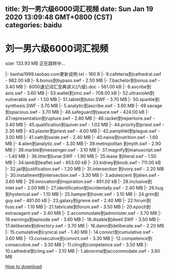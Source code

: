 
title: 刘一男六级6000词汇视频
date: Sun Jan 19 2020 13:09:48 GMT+0800 (CST)    
categories: baidu
---

# 刘一男六级6000词汇视频
size: 133.93 MB
 正在跳转中...
 
|- tianhai1999.taobao.com更新说明.txt - 160 B
|- 9.cafeteria到cathedral.swf - 982.00 kB
|- 8.bonus到bypass.swf - 2.50 MB
|- 7.bachelor到bonus.swf - 3.40 MB
|- 6000速记词汇宝典讲义(六级).doc - 561.00 kB
|- 6.ascribe到axis.swf - 3.60 MB
|- 53.wallet到zinc.swf - 708.00 kB
|- 52.ultraviolet到vulnerable.swf - 1.50 MB
|- 51.tablet到tutor.SWF - 3.70 MB
|- 50.sparkle到synthesis.SWF - 3.70 MB
|- 5.analytic到ascribe.swf - 3.60 MB
|- 49.savage到spacious.swf - 3.70 MB
|- 48.safeguard到sauce.swf - 424.00 kB
|- 47.representation到rupture.swf - 2.80 MB
|- 46.racket到repertoire.swf - 3.40 MB
|- 45.qualification到quiver.swf - 1.02 MB
|- 44.priority到priest.swf - 2.30 MB
|- 43.plaster到priest.swf - 4.00 MB
|- 42.pamphlet到plague.swf - 3.00 MB
|- 41.oath到oxide.swf - 2.40 MB
|- 40.naive到nutrition.swf - 1.60 MB
|- 4.alien到analytic.swf - 3.30 MB
|- 39.metropolitan 到myth.swf - 2.90 MB
|- 38.marble到messenger.swf - 3.10 MB
|- 37.magnify到manuscript.swf - 1.40 MB
|- 36.litter到lunar.SWF - 1.90 MB
|- 35.lease 到literal.swf - 1.50 MB
|- 34.lamb到leaflet.swf - 853.00 kB
|- 33.kidney到knob.swf - 711.00 kB
|- 32.jail到justification.swf - 1.20 MB
|- 31.intersection 到ivory.swf - 2.20 MB
|- 30.installment到intersection.swf - 3.30 MB
|- 3.adolescent 到alien.swf - 3.60 MB
|- 29.innovation到inspiration.swf - 891.00 kB
|- 28.inclusive到inlet.swf - 2.00 MB
|- 27.identification到incidentally.swf - 2.40 MB
|- 26.hug到hysterical.swf - 1.10 MB
|- 25.hamper到hover.swf - 3.10 MB
|- 24.grim到guy.swf - 481.00 kB
|- 23.galaxy到grieve.swf - 2.40 MB
|- 22.forum到fuss.swf - 1.10 MB
|- 21.fabricate到forum.swf - 3.50 MB
|- 20.epoch到extravagant.swf - 3.40 MB
|- 2.accommodate到administer.swf - 3.70 MB
|- 19.earnings到episode.swf - 3.60 MB
|- 18.disable到dwell.SWF - 3.50 MB
|- 17.deliberate到directory.swf - 3.70 MB
|- 16.damn到deliberate.swf - 2.20 MB
|- 15.cumulative到cynical.swf - 1.40 MB
|- 14.convict到cumulative.swf - 3.60 MB
|- 13.consecutive到convict.swf - 3.30 MB
|- 12.competence到consecutive.swf - 3.30 MB
|- 11.cling到competence.swf - 3.50 MB
|- 10.cathedral到cling.swf - 3.10 MB
|- 1.abnormal到accommodate.swf - 3.80 MB

[How to download](https://bpcam.bemobtrk.com/go/2ceec3aa-1ca2-46d6-b9ff-aaa5c184517c?jno=398)
